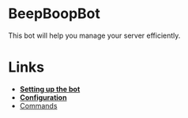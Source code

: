 # BeepBoopBot
 This bot will help you manage your server efficiently.

# Links
* **[Setting up the bot](https://github.com/NeilDevolopment/UltimateCoreBot/wiki/Setup)**
* **[Configuration](https://github.com/NeilDevolopment/UltimateCoreBot/wiki/Configuration)**
* [Commands](https://github.com/NeilDevolopment/UltimateCoreBot/wiki/Commands)

